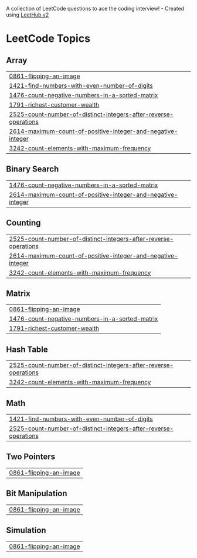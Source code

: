 A collection of LeetCode questions to ace the coding interview! - Created using [LeetHub v2](https://github.com/arunbhardwaj/LeetHub-2.0)
<!---LeetCode Topics Start-->
# LeetCode Topics
## Array
|  |
| ------- |
| [0861-flipping-an-image](https://github.com/Harshitha-teki/leetcode/tree/master/0861-flipping-an-image) |
| [1421-find-numbers-with-even-number-of-digits](https://github.com/Harshitha-teki/leetcode/tree/master/1421-find-numbers-with-even-number-of-digits) |
| [1476-count-negative-numbers-in-a-sorted-matrix](https://github.com/Harshitha-teki/leetcode/tree/master/1476-count-negative-numbers-in-a-sorted-matrix) |
| [1791-richest-customer-wealth](https://github.com/Harshitha-teki/leetcode/tree/master/1791-richest-customer-wealth) |
| [2525-count-number-of-distinct-integers-after-reverse-operations](https://github.com/Harshitha-teki/leetcode/tree/master/2525-count-number-of-distinct-integers-after-reverse-operations) |
| [2614-maximum-count-of-positive-integer-and-negative-integer](https://github.com/Harshitha-teki/leetcode/tree/master/2614-maximum-count-of-positive-integer-and-negative-integer) |
| [3242-count-elements-with-maximum-frequency](https://github.com/Harshitha-teki/leetcode/tree/master/3242-count-elements-with-maximum-frequency) |
## Binary Search
|  |
| ------- |
| [1476-count-negative-numbers-in-a-sorted-matrix](https://github.com/Harshitha-teki/leetcode/tree/master/1476-count-negative-numbers-in-a-sorted-matrix) |
| [2614-maximum-count-of-positive-integer-and-negative-integer](https://github.com/Harshitha-teki/leetcode/tree/master/2614-maximum-count-of-positive-integer-and-negative-integer) |
## Counting
|  |
| ------- |
| [2525-count-number-of-distinct-integers-after-reverse-operations](https://github.com/Harshitha-teki/leetcode/tree/master/2525-count-number-of-distinct-integers-after-reverse-operations) |
| [2614-maximum-count-of-positive-integer-and-negative-integer](https://github.com/Harshitha-teki/leetcode/tree/master/2614-maximum-count-of-positive-integer-and-negative-integer) |
| [3242-count-elements-with-maximum-frequency](https://github.com/Harshitha-teki/leetcode/tree/master/3242-count-elements-with-maximum-frequency) |
## Matrix
|  |
| ------- |
| [0861-flipping-an-image](https://github.com/Harshitha-teki/leetcode/tree/master/0861-flipping-an-image) |
| [1476-count-negative-numbers-in-a-sorted-matrix](https://github.com/Harshitha-teki/leetcode/tree/master/1476-count-negative-numbers-in-a-sorted-matrix) |
| [1791-richest-customer-wealth](https://github.com/Harshitha-teki/leetcode/tree/master/1791-richest-customer-wealth) |
## Hash Table
|  |
| ------- |
| [2525-count-number-of-distinct-integers-after-reverse-operations](https://github.com/Harshitha-teki/leetcode/tree/master/2525-count-number-of-distinct-integers-after-reverse-operations) |
| [3242-count-elements-with-maximum-frequency](https://github.com/Harshitha-teki/leetcode/tree/master/3242-count-elements-with-maximum-frequency) |
## Math
|  |
| ------- |
| [1421-find-numbers-with-even-number-of-digits](https://github.com/Harshitha-teki/leetcode/tree/master/1421-find-numbers-with-even-number-of-digits) |
| [2525-count-number-of-distinct-integers-after-reverse-operations](https://github.com/Harshitha-teki/leetcode/tree/master/2525-count-number-of-distinct-integers-after-reverse-operations) |
## Two Pointers
|  |
| ------- |
| [0861-flipping-an-image](https://github.com/Harshitha-teki/leetcode/tree/master/0861-flipping-an-image) |
## Bit Manipulation
|  |
| ------- |
| [0861-flipping-an-image](https://github.com/Harshitha-teki/leetcode/tree/master/0861-flipping-an-image) |
## Simulation
|  |
| ------- |
| [0861-flipping-an-image](https://github.com/Harshitha-teki/leetcode/tree/master/0861-flipping-an-image) |
<!---LeetCode Topics End-->